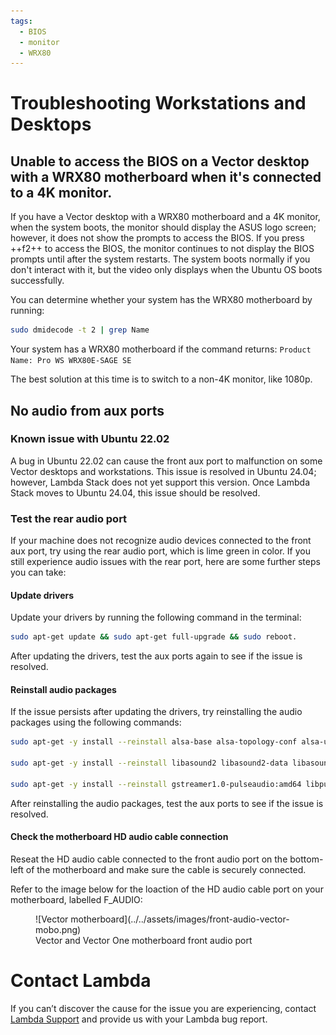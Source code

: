 ```yaml
---
tags:
  - BIOS
  - monitor
  - WRX80
---
```


# Troubleshooting Workstations and Desktops

## Unable to access the BIOS on a Vector desktop with a WRX80 motherboard when it's connected to a 4K monitor.

If you have a Vector desktop with a WRX80 motherboard and a 4K monitor, when the system boots, the monitor should display the ASUS logo screen; however, it does not show the prompts to access the BIOS. If you press ++f2++ to access the BIOS, the monitor continues to not display the BIOS prompts until after the system restarts. The system boots normally if you don't interact with it, but the video only displays when the Ubuntu OS boots successfully.

You can determine whether your system has the WRX80 motherboard by running:

``` bash
sudo dmidecode -t 2 | grep Name
```

Your system has a WRX80 motherboard if the command returns: `Product Name: Pro WS WRX80E-SAGE SE`

The best solution at this time is to switch to a non-4K monitor, like 1080p.

## No audio from aux ports

### Known issue with Ubuntu 22.02
A bug in Ubuntu 22.02 can cause the front aux port to malfunction on some Vector desktops and workstations. This issue is resolved in Ubuntu 24.04; however, Lambda Stack does not yet support this version. Once Lambda Stack moves to Ubuntu 24.04, this issue should be resolved.

### Test the rear audio port
If your machine does not recognize audio devices connected to the front aux port, try using the rear audio port, which is lime green in color.
If you still experience audio issues with the rear port, here are some further steps you can take:

#### Update drivers
Update your drivers by running the following command in the terminal:

```bash
sudo apt-get update && sudo apt-get full-upgrade && sudo reboot.
```

After updating the drivers, test the aux ports again to see if the issue is resolved.

#### Reinstall audio packages
If the issue persists after updating the drivers, try reinstalling the audio packages using the following commands:

```bash
sudo apt-get -y install --reinstall alsa-base alsa-topology-conf alsa-ucm-conf alsa-utils gstreamer1.0-alsa:amd64

sudo apt-get -y install --reinstall libasound2 libasound2-data libasound2-plugins

sudo apt-get -y install --reinstall gstreamer1.0-pulseaudio:amd64 libpulse-mainloop-glib0:amd64 libpulse0:amd64 libpulsedsp:amd64 pulseaudio pulseaudio-utils
```
After reinstalling the audio packages, test the aux ports to see if the issue is resolved.

#### Check the motherboard HD audio cable connection
Reseat the HD audio cable connected to the front audio port on the bottom-left of the motherboard and make sure the cable is securely connected.

Refer to the image below for the loaction of the HD audio cable port on your motherboard, labelled F_AUDIO:

<figure markdown="span">
  ![Vector motherboard](../../assets/images/front-audio-vector-mobo.png)
  <figcaption>Vector and Vector One motherboard front audio port</figcaption>
</figure>


# Contact Lambda
If you can’t discover the cause for the issue you are experiencing, contact [Lambda Support](https://support.lambdalabs.com/hc/en-us/requests/new?_gl=1*14mhprh*_gcl_aw*R0NMLjE3MjUwNTY3OTYuQ2owS0NRancyOFcyQmhDN0FSSXNBUGVycmNMRnFXN0xyV2RBNlZBV0dzWXR0RTRVZjg1a0Y0YTFUUllOVUI3Zy1DTGtVZEFwclJ1YlZBTWFBdGhuRUFMd193Y0I.*_gcl_au*MTUxMDIxMzUyNS4xNzI2NzgwODUx*_ga*ODIxNzg0NzQ0LjE2OTIzMDA3ODQ.*_ga_43EZT1FM6Q*MTcyODY2NjU3NC44OC4xLjE3Mjg2NjY1ODQuNTAuMC4w) and provide us with your Lambda bug report.
